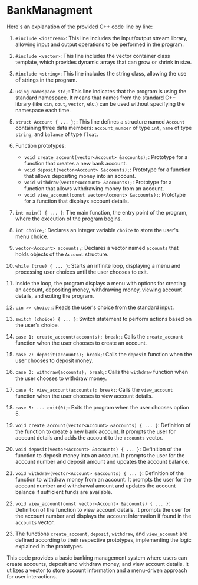 # BankManagment
Here's an explanation of the provided C++ code line by line:

1. `#include <iostream>`: This line includes the input/output stream library, allowing input and output operations to be performed in the program.

2. `#include <vector>`: This line includes the vector container class template, which provides dynamic arrays that can grow or shrink in size.

3. `#include <string>`: This line includes the string class, allowing the use of strings in the program.

4. `using namespace std;`: This line indicates that the program is using the standard namespace. It means that names from the standard C++ library (like `cin`, `cout`, `vector`, etc.) can be used without specifying the namespace each time.

5. `struct Account { ... };`: This line defines a structure named `Account` containing three data members: `account_number` of type `int`, `name` of type `string`, and `balance` of type `float`.

6. Function prototypes:
   - `void create_account(vector<Account> &accounts);`: Prototype for a function that creates a new bank account.
   - `void deposit(vector<Account> &accounts);`: Prototype for a function that allows depositing money into an account.
   - `void withdraw(vector<Account> &accounts);`: Prototype for a function that allows withdrawing money from an account.
   - `void view_account(const vector<Account> &accounts);`: Prototype for a function that displays account details.

7. `int main() { ... }`: The main function, the entry point of the program, where the execution of the program begins.

8. `int choice;`: Declares an integer variable `choice` to store the user's menu choice.

9. `vector<Account> accounts;`: Declares a vector named `accounts` that holds objects of the `Account` structure.

10. `while (true) { ... }`: Starts an infinite loop, displaying a menu and processing user choices until the user chooses to exit.

11. Inside the loop, the program displays a menu with options for creating an account, depositing money, withdrawing money, viewing account details, and exiting the program.

12. `cin >> choice;`: Reads the user's choice from the standard input.

13. `switch (choice) { ... }`: Switch statement to perform actions based on the user's choice.

14. `case 1: create_account(accounts); break;`: Calls the `create_account` function when the user chooses to create an account.

15. `case 2: deposit(accounts); break;`: Calls the `deposit` function when the user chooses to deposit money.

16. `case 3: withdraw(accounts); break;`: Calls the `withdraw` function when the user chooses to withdraw money.

17. `case 4: view_account(accounts); break;`: Calls the `view_account` function when the user chooses to view account details.

18. `case 5: ... exit(0);`: Exits the program when the user chooses option 5.

19. `void create_account(vector<Account> &accounts) { ... }`: Definition of the function to create a new bank account. It prompts the user for account details and adds the account to the `accounts` vector.

20. `void deposit(vector<Account> &accounts) { ... }`: Definition of the function to deposit money into an account. It prompts the user for the account number and deposit amount and updates the account balance.

21. `void withdraw(vector<Account> &accounts) { ... }`: Definition of the function to withdraw money from an account. It prompts the user for the account number and withdrawal amount and updates the account balance if sufficient funds are available.

22. `void view_account(const vector<Account> &accounts) { ... }`: Definition of the function to view account details. It prompts the user for the account number and displays the account information if found in the `accounts` vector.

23. The functions `create_account`, `deposit`, `withdraw`, and `view_account` are defined according to their respective prototypes, implementing the logic explained in the prototypes.

This code provides a basic banking management system where users can create accounts, deposit and withdraw money, and view account details. It utilizes a vector to store account information and a menu-driven approach for user interactions.
